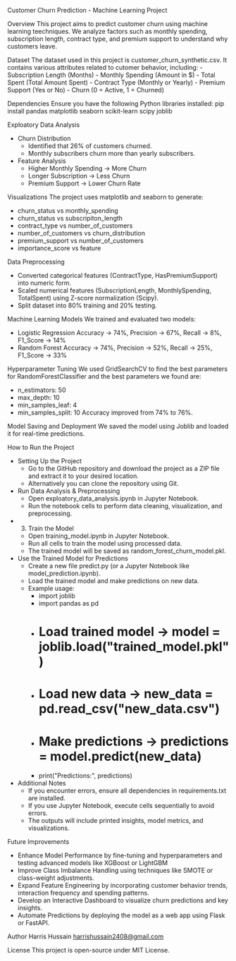 Customer Churn Prediction - Machine Learning Project

Overview
This project aims to predict customer churn using machine learning teechniques. We analyze factors such as monthly spending, subscription length, contract type, and premium support to understand why customers leave.

Dataset
The dataset used in this project is customer_churn_synthetic.csv. It contains various attributes related to cutomer behavior, including:
    - Subscription Length (Months)
    - Monthly Spending (Amount in $)
    - Total Spent (Total Amount Spent)
    - Contract Type (Monthly or Yearly)
    - Premium Support (Yes or No)
    - Churn (0 = Active, 1 = Churned)

Dependencies
Ensure you have the following Python libraries installed: pip install pandas matplotlib seaborn scikit-learn scipy joblib

Exploatory Data Analysis
* Churn Distribution
    * Identified that 26% of customers churned.
    * Monthly subscribers churn more than yearly subscribers.
* Feature Analysis 
    * Higher Monthly Spending -> More Churn
    * Longer Subscription -> Less Churn
    * Premium Support -> Lower Churn Rate

Visualizations 
The project uses matplotlib and seaborn to generate:
* churn_status vs monthly_spending
* churn_status vs subscripiton_length
* contract_type vs number_of_customers
* number_of_customers vs churn_distribution
* premium_support vs number_of_customers
* importance_score vs feature

Data Preprocessing
* Converted categorical features (ContractType, HasPremiumSupport) into numeric form.
* Scaled numerical features (SubscriptionLength, MonthlySpending, TotalSpent) using Z-score normalization (Scipy).
* Split dataset into 80% training and 20% testing.

Machine Learning Models
We trained and evaluated two models:
* Logistic Regression 
		Accuracy -> 74%, Precision -> 67%, Recall -> 8%, F1_Score -> 14%
* Random Forest
		Accuracy -> 74%, Precision -> 52%, Recall -> 25%, F1_Score -> 33%

Hyperparameter Tuning
We used GridSearchCV to find the best parameters for RandomForestClassifier and the best parameters we found are:
* n_estimators: 50
* max_depth: 10
* min_samples_leaf: 4
* min_samples_split: 10 
 Accuracy improved from 74% to 76%.

Model Saving and Deployment
We saved the model using Joblib and loaded it for real-time predictions.

How to Run the Project 
* Setting Up the Project
    * Go to the GitHub repository and download the project as a ZIP file and extract it to your desired location.
    * Alternatively you can clone the repository using Git.
* Run Data Analysis & Preprocessing
    * Open exploatory_data_analysis.ipynb in Jupyter Notebook.
    * Run the notebook cells to perform data cleaning, visualization, and preprocessing.
* 3. Train the Model
    * Open training_model.ipynb in Jupyter Notebook.
    * Run all cells to train the model using processed data.
    * The trained model will be saved as random_forest_churn_model.pkl.
* Use the Trained Model for Predictions
    * Create a new file predict.py (or a Jupyter Notebook like model_prediction.ipynb).
    * Load the trained model and make predictions on new data.
    * Example usage:
        * import joblib 
        * import pandas as pd 
        * # Load trained model  -> model = joblib.load("trained_model.pkl") 
        * # Load new data  -> new_data = pd.read_csv("new_data.csv") 
        * # Make predictions  -> predictions = model.predict(new_data) 
        * print("Predictions:", predictions)
* Additional Notes
    * If you encounter errors, ensure all dependencies in requirements.txt are installed.
    * If you use Jupyter Notebook, execute cells sequentially to avoid errors.
    * The outputs will include printed insights, model metrics, and visualizations.

Future Improvements 
* Enhance Model Performance by fine-tuning and hyperparameters and testing advanced models like XGBoost or LightGBM
* Improve Class Imbalance Handling using techniques like SMOTE or class-weight adjustments.
* Expand Feature Engineering by incorporating customer behavior trends, interaction frequency and spending patterns.
* Develop an Interactive Dashboard to visualize churn predictions and key insights.
* Automate Predictions by deploying the model as a web app using Flask or FastAPI.

Author 
Harris Hussain harrishussain2408@gmail.com

License
This project is open-source under MIT License.
